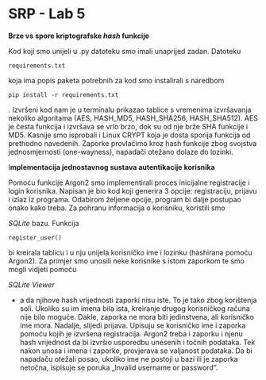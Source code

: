 # SRP - Lab 5

**Brze vs spore kriptografske *hash* funkcije**

Kod koji smo unijeli u .py datoteku smo imali unaprijed zadan. Datoteku

```
requirements.txt
```

koja ima popis paketa potrebnih za kod smo instalirali s naredbom

```
pip install -r requirements.txt
```

.
Izvršeni kod nam je u terminalu prikazao tablice s vremenima izvršavanja nekoliko algoritama (AES, HASH_MD5, HASH_SHA256, HASH_SHA512). AES je česta funkcija i izvršava se vrlo brzo, dok su od nje brže SHA funkcije i MD5. Kasnije smo isprobali i Linux CRYPT koja je dosta sporija funkcija od prethodno navedenih. Zaporke provlačimo kroz hash funkcije zbog svojstva jednosmjernosti (one-wayness), napadači otežano dolaze do lozinki.

 I**mplementacija jednostavnog sustava autentikacije korisnika**

Pomoću funkcije Argon2 smo implementirali proces inicijalne registracije i login korisnika. Napisan je bio kod koji generira 3 opcije: registraciju, prijavu i izlaz iz programa. Odabirom željene opcije, program bi dalje postupao onako kako treba. Za pohranu informacija o korisniku, koristili smo

*SQLite* bazu. Funkcija

```
register_user()
```

bi kreirala tablicu i u nju unijela korisničko ime i lozinku (hashirana pomoću Argon2). Za primjer smo unosili neke korisnike s istom zaporkom te smo mogli vidjeti pomoću

*SQLite Viewer*

- a da njihove hash vrijednosti zaporki nisu iste. To je tako zbog korištenja soli. Ukoliko su im imena bila ista, kreiranje drugog korisničkog računa nije bilo moguće. Dakle, zaporka ne mora biti jedinstvena, ali korisničko ime mora.
Nadalje, slijedi prijava. Upisuju se korisničko ime i zaporka pomoću kojih je izvršena registracija. Argon2 treba i zaporku i njenu hash vrijednost da bi izvršio usporedbu unesenih i točnih podataka. Tek nakon unosa i imena i zaporke, provjerava se valjanost podataka. Da bi napadaču otežali posao, ukoliko ime ne postoji u bazi ili je zaporka netočna, ispisuje se poruka „Invalid username or password“.